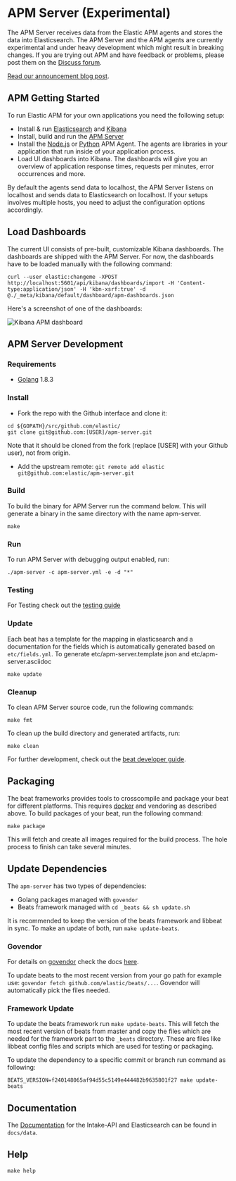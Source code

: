 # APM Server (Experimental)

The APM Server receives data from the Elastic APM agents and stores the data into Elasticsearch. The APM Server and the
APM agents are currently experimental and under heavy development which might result in breaking changes. If you are trying out APM and have feedback or problems, please post them on the [Discuss forum](https://discuss.elastic.co/c/apm). 

[Read our announcement blog post](https://www.elastic.co/blog/starting-down-the-path-for-elastic-apm).

## APM Getting Started

To run Elastic APM for your own applications you need the following setup:

* Install & run [Elasticsearch](https://www.elastic.co/guide/en/elasticsearch/reference/6.0/_installation.html) and [Kibana](https://www.elastic.co/guide/en/kibana/6.0/install.html)
* Install, build and run the [APM Server](#apm-server-development)
* Install the [Node.js](https://github.com/elastic/apm-agent-nodejs) or [Python](https://github.com/elastic/apm-agent-python) APM Agent. The agents are libraries in your application that run inside of your application process.
* Load UI dashboards into Kibana. The dashboards will give you an overview of application response times, requests per minutes, error occurrences and more.

By default the agents send data to localhost, the APM Server listens on localhost and sends data to Elasticsearch on localhost.
If your setups involves multiple hosts, you need to adjust the configuration options accordingly.

## Load Dashboards

The current UI consists of pre-built, customizable Kibana dashboards. The dashboards are shipped with the APM Server. For now, the dashboards have to be loaded manually with the following command:

```
curl --user elastic:changeme -XPOST http://localhost:5601/api/kibana/dashboards/import -H 'Content-type:application/json' -H 'kbn-xsrf:true' -d @./_meta/kibana/default/dashboard/apm-dashboards.json
```

Here's a screenshot of one of the dashboards:

![Kibana APM dashboard](https://cldup.com/fBs7ofUk3X.png)

## APM Server Development

### Requirements

* [Golang](https://golang.org/dl/) 1.8.3

### Install

+ Fork the repo with the Github interface and clone it:

```
cd ${GOPATH}/src/github.com/elastic/
git clone git@github.com:[USER]/apm-server.git
```
Note that it should be cloned from the fork (replace [USER] with your Github user), not from origin.

+ Add the upstream remote:
```git remote add elastic git@github.com:elastic/apm-server.git```

### Build

To build the binary for APM Server run the command below. This will generate a binary
in the same directory with the name apm-server.

```
make
```

### Run

To run APM Server with debugging output enabled, run:

```
./apm-server -c apm-server.yml -e -d "*"
```

### Testing
For Testing check out the [testing guide](TESTING.md)

### Update

Each beat has a template for the mapping in elasticsearch and a documentation for the fields
which is automatically generated based on `etc/fields.yml`.
To generate etc/apm-server.template.json and etc/apm-server.asciidoc

```
make update
```

### Cleanup

To clean APM Server source code, run the following commands:

```
make fmt
```

To clean up the build directory and generated artifacts, run:

```
make clean
```

For further development, check out the [beat developer guide](https://www.elastic.co/guide/en/beats/libbeat/current/new-beat.html).

## Packaging

The beat frameworks provides tools to crosscompile and package your beat for different platforms. This requires [docker](https://www.docker.com/) and vendoring as described above. To build packages of your beat, run the following command:

```
make package
```

This will fetch and create all images required for the build process. The hole process to finish can take several minutes.

## Update Dependencies

The `apm-server` has two types of dependencies:

* Golang packages managed with `govendor`
* Beats framework managed with `cd _beats && sh update.sh`

It is recommended to keep the version of the beats framework and libbeat in sync. To make an update of both, run `make update-beats`.

### Govendor

For details on [govendor](https://github.com/kardianos/govendor) check the docs [here](https://github.com/kardianos/govendor).

To update beats to the most recent version from your go path for example use: `govendor fetch github.com/elastic/beats/...`.
Govendor will automatically pick the files needed.

### Framework Update

To update the beats framework run `make update-beats`. This will fetch the most recent version of beats from master and copy
the files which are needed for the framework part to the `_beats` directory. These are files like libbeat config files and
scripts which are used for testing or packaging.

To update the dependency to a specific commit or branch run command as following:

```
BEATS_VERSION=f240148065af94d55c5149e444482b9635801f27 make update-beats
```

## Documentation
The [Documentation](docs/index.asciidoc) for the Intake-API and Elasticsearch can be found in `docs/data`. 

## Help

`make help`
